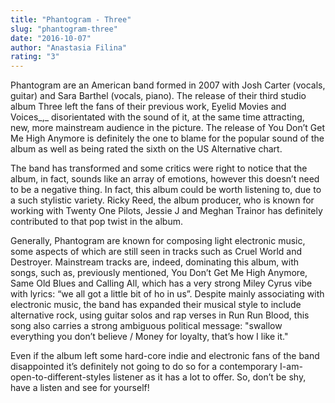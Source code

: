 ```yaml
---
title: "Phantogram - Three"
slug: "phantogram-three"
date: "2016-10-07"
author: "Anastasia Filina"
rating: "3"
---
```


Phantogram are an American band formed in 2007 with Josh Carter (vocals, guitar) and Sara Barthel (vocals, piano). The release of their third studio album Three left the fans of their previous work, Eyelid Movies and Voices_,_ disorientated with the sound of it, at the same time attracting, new, more mainstream audience in the picture. The release of You Don’t Get Me High Anymore is definitely the one to blame for the popular sound of the album as well as being rated the sixth on the US Alternative chart.

The band has transformed and some critics were right to notice that the album, in fact, sounds like an array of emotions, however this doesn’t need to be a negative thing. In fact, this album could be worth listening to, due to a such stylistic variety. Ricky Reed, the album producer, who is known for working with Twenty One Pilots, Jessie J and Meghan Trainor has definitely contributed to that pop twist in the album.

Generally, Phantogram are known for composing light electronic music, some aspects of which are still seen in tracks such as Cruel World and Destroyer. Mainstream tracks are, indeed, dominating this album, with songs, such as, previously mentioned, You Don’t Get Me High Anymore, Same Old Blues and Calling All, which has a very strong Miley Cyrus vibe with lyrics: “we all got a little bit of ho in us”. Despite mainly associating with electronic music, the band has expanded their musical style to include alternative rock, using guitar solos and rap verses in Run Run Blood, this song also carries a strong ambiguous political message: "swallow everything you don’t believe / Money for loyalty, that’s how I like it."

Even if the album left some hard-core indie and electronic fans of the band disappointed it’s definitely not going to do so for a contemporary I-am-open-to-different-styles listener as it has a lot to offer. So, don’t be shy, have a listen and see for yourself!
